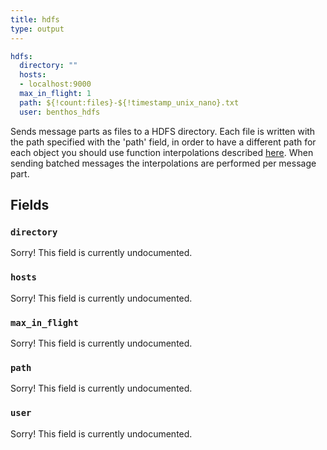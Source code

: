 ```yaml
---
title: hdfs
type: output
---
```


```yaml
hdfs:
  directory: ""
  hosts:
  - localhost:9000
  max_in_flight: 1
  path: ${!count:files}-${!timestamp_unix_nano}.txt
  user: benthos_hdfs
```

Sends message parts as files to a HDFS directory. Each file is written
with the path specified with the 'path' field, in order to have a different path
for each object you should use function interpolations described
[here](../config_interpolation.md#functions). When sending batched messages the
interpolations are performed per message part.

## Fields

### `directory`

Sorry! This field is currently undocumented.

### `hosts`

Sorry! This field is currently undocumented.

### `max_in_flight`

Sorry! This field is currently undocumented.

### `path`

Sorry! This field is currently undocumented.

### `user`

Sorry! This field is currently undocumented.

